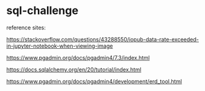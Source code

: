 # sql-challenge

reference sites: 

https://stackoverflow.com/questions/43288550/iopub-data-rate-exceeded-in-jupyter-notebook-when-viewing-image

https://www.pgadmin.org/docs/pgadmin4/7.3/index.html

https://docs.sqlalchemy.org/en/20/tutorial/index.html

https://www.pgadmin.org/docs/pgadmin4/development/erd_tool.html
